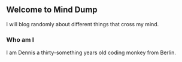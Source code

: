 ## Welcome to Mind Dump
I will blog randomly about different things that cross my mind.

### Who am I
I am Dennis a thirty-something years old coding monkey from Berlin.
